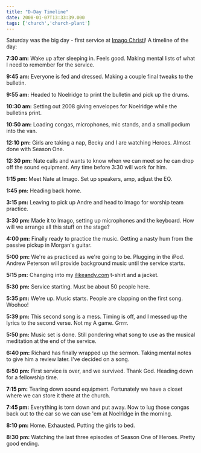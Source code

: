 ```yaml
---
title: "D-Day Timeline"
date: 2008-01-07T13:33:39.000
tags: ['church','church-plant']
---
```


Saturday was the big day - first service at [Imago Christi](http://www.imagochristicp.org)! A timeline of the day:

**7:30 am:** Wake up after sleeping in. Feels good. Making mental lists of what I need to remember for the service.

**9:45 am:** Everyone is fed and dressed. Making a couple final tweaks to the bulletin.

**9:55 am:** Headed to Noelridge to print the bulletin and pick up the drums.

**10:30 am:** Setting out 2008 giving envelopes for Noelridge while the bulletins print.

**10:50 am:** Loading congas, microphones, mic stands, and a small podium into the van.

**12:10 pm:** Girls are taking a nap, Becky and I are watching Heroes. Almost done with Season One.

**12:30 pm:** Nate calls and wants to know when we can meet so he can drop off the sound equipment. Any time before 3:30 will work for him.

**1:15 pm:** Meet Nate at Imago. Set up speakers, amp, adjust the EQ.

**1:45 pm:** Heading back home.

**3:15 pm:** Leaving to pick up Andre and head to Imago for worship team practice.

**3:30 pm:** Made it to Imago, setting up microphones and the keyboard. How will we arrange all this stuff on the stage?

**4:00 pm:** Finally ready to practice the music. Getting a nasty hum from the passive pickup in Morgan's guitar.

**5:00 pm:** We're as practiced as we're going to be. Plugging in the iPod. Andrew Peterson will provide background music until the service starts.

**5:15 pm:** Changing into my [ilikeandy.com](http://ilikeandy.com) t-shirt and a jacket.

**5:30 pm:** Service starting. Must be about 50 people here.

**5:35 pm:** We're up. Music starts. People are clapping on the first song. Woohoo!

**5:39 pm:** This second song is a mess. Timing is off, and I messed up the lyrics to the second verse. Not my A game. Grrrr.

**5:50 pm:** Music set is done. Still pondering what song to use as the musical meditation at the end of the service.

**6:40 pm:** Richard has finally wrapped up the sermon. Taking mental notes to give him a review later. I've decided on a song.

**6:50 pm:** First service is over, and we survived. Thank God. Heading down for a fellowship time.

**7:15 pm:** Tearing down sound equipment. Fortunately we have a closet where we can store it there at the church.

**7:45 pm:** Everything is torn down and put away. Now to lug those congas back out to the car so we can use 'em at Noelridge in the morning.

**8:10 pm:** Home. Exhausted. Putting the girls to bed.

**8:30 pm:** Watching the last three episodes of Season One of Heroes. Pretty good ending.
